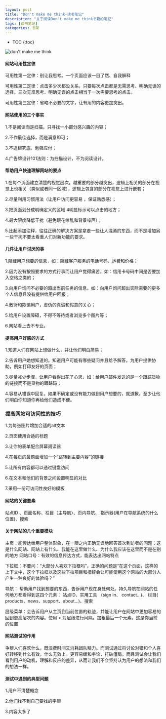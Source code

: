```yaml
---
layout: post
title: "Don't make me think-读书笔记"
description: "关于阅读Don't make me think书籍的笔记"
tags: [读书笔记]
categories: 书架
---
```


* TOC
{:toc}

![don't make me think](/blog/images/posts_imgs/201609140101.jpg)

#### 网站可用性定律

可用性第一定律：别让我思考。一个页面应该一目了然、自我解释

可用性第二定律：点击多少次都没关系，只要每次点击都是无需思考、明确无误的选择。三次无须思考、明确无误的点击相当于一次需要思考的点击。

可用性第三定律：省略不必要的文字，让有用的内容更加突出。

#### 网站使用的三个事实

1.不是阅读而是扫描，只寻找一小部分感兴趣的内容；

2.不作最佳选择，而是满意即可；

3.不追根究底，勉强应付；

4.广告牌设计101法则：为扫描设计，不为阅读设计。

#### 帮助用户快速理解网站的要点

1.在每个页面建立清楚的视觉层次。越重要的部分越突出，逻辑上相关的部分在视觉上也相关（类似或者同一区域），逻辑上包含的部分在视觉上进行嵌套；

2.尽量利用习惯用法（让用户访问更容易 ，保证熟悉感）；

3.把页面划分成明确定义的区域 4明显标示可以点击的地方；

4.最大限度降低干扰（避免眼花缭乱和背景噪声）；

5.比起添加注释，往往正确的解决方案是拿走一些让人混淆的东西，而不是增加另一些干扰不要太看重人们对新功能的要求。

#### 几件让用户讨厌的事

1.隐藏用户想要的信息，如：隐藏客户服务的电话号码、运费和价格；

2.因为没有按照要求的方式行事而让用户觉得痛苦，如：信用卡号码中间是否要加入空格之类的；

3.向用户询问不必要的超出当前任务的信息，如：向用户询问超出实际需要的更多个人信息且没有提供给用户回报；

4.敷衍和欺骗用户，虚伪的真诚和假意的关心；

5.给用户设置障碍，不得不等待或者浏览多个图片等；

6.网站看上去不专业。

#### 提高用户好感的方式

1.知道人们在网站上想做什么，并让他们明白简易；

2.告诉用户她想知道的。知道用户可能有哪些疑问并且给予解答。为用户提供协助，例如打印友好的页面；

3.尽量减少步骤，让用户看得出花了心思，如：给用户邮件发送的是一个跟踪货物的链接而不是货物的跟踪码；

4.容易从错误中回复。如果不确定或没有能力做到用户想要的，就道歉，至少让他们明白你知道你再给他们造成不便。

### 提高网站可访问性的技巧

1.为每张图片增加合适的alt文本

2.页面使用合适的标题

3.让你的表单配合屏幕阅读器

4.在每页的最前面增加一个“跳转到主要内容”的链接

5.让所有内容都可以通过键盘访问

6.在文本和他们的背景之间设置明显的对比

7.采用一份可访问性良好的模板

#### 网站的关键要素

站点ID 、页面名称、栏目（主导航）、页内导航、 指示器(用户在导航系统的什么位置)、搜索

#### 关于网站的几个重要模块

主页：能传达给用户整体形象，在一眼之内正确无误地回答首次到访者的问题：这是什么网站、网站上有什么、我能在这里做什么、为什么我应该在这里而不是在别的地方
网站口号：有效的信息传达方式，能表达出网站特点

下拉框：不要问：“大部分人喜欢下拉框吗”，正确的问题是“在这个页面，这样的上下文中，这个下拉框以及这些下拉项目和措辞会让可能使用这个网站的大部分人产生一种良好的体验吗？”

导航： 帮助用户找到想要的东西，告诉用户现在身处何处。持久导航在网站的任何地方都看得到这四个元素：
站点ID、实用工具 （sign in、 contact...)、
栏目( products、news、support、about...)、搜索

层级菜单：会告诉用户从主页到当前位置的轨迹，并能让用户在网站中更加容易的回到更高层次的内容。使用 > 对层级进行间隔。加粗最后一个元素，这是你当前的位置

#### 网站测试的作用

争辩人们喜欢什么，既浪费时间又消耗团队精力。而测试通过将讨论对错和个人喜好转移到什么有效，什么无效上。更容易缓和争论，打破僵局。而且测试会让我们看到用户的动机，理解和反应的差异，从而让我们不会坚持认为用户的想法和我们的想法一样。

#### 测试中遇到的典型问题

1.用户不清楚概念

2.他们找不到自己要找的字眼

3.内容太多了